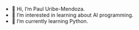 - 👋 Hi, I’m Paul Uribe-Mendoza.
- 👀 I’m interested in learning about AI programming.
- 🌱 I’m currently learning Python.

<!---
pauluribemendoza/pauluribemendoza is a ✨ special ✨ repository because its `README.md` (this file) appears on your GitHub profile.
You can click the Preview link to take a look at your changes.
--->
